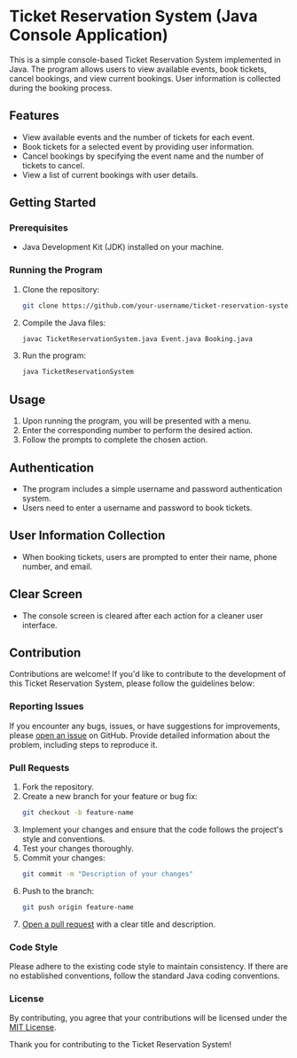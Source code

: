# Ticket Reservation System (Java Console Application)

This is a simple console-based Ticket Reservation System implemented in Java. The program allows users to view available events, book tickets, cancel bookings, and view current bookings. User information is collected during the booking process.

## Features

- View available events and the number of tickets for each event.
- Book tickets for a selected event by providing user information.
- Cancel bookings by specifying the event name and the number of tickets to cancel.
- View a list of current bookings with user details.

## Getting Started

### Prerequisites

- Java Development Kit (JDK) installed on your machine.

### Running the Program

1. Clone the repository:

    ```bash
    git clone https://github.com/your-username/ticket-reservation-system.git
    ```

2. Compile the Java files:

    ```bash
    javac TicketReservationSystem.java Event.java Booking.java
    ```

3. Run the program:

    ```bash
    java TicketReservationSystem
    ```

## Usage

1. Upon running the program, you will be presented with a menu.
2. Enter the corresponding number to perform the desired action.
3. Follow the prompts to complete the chosen action.

## Authentication

- The program includes a simple username and password authentication system.
- Users need to enter a username and password to book tickets.

## User Information Collection

- When booking tickets, users are prompted to enter their name, phone number, and email.

## Clear Screen

- The console screen is cleared after each action for a cleaner user interface.

## Contribution

Contributions are welcome! If you'd like to contribute to the development of this Ticket Reservation System, please follow the guidelines below:

### Reporting Issues

If you encounter any bugs, issues, or have suggestions for improvements, please [open an issue](https://github.com/your-username/ticket-reservation-system/issues) on GitHub. Provide detailed information about the problem, including steps to reproduce it.

### Pull Requests

1. Fork the repository.
2. Create a new branch for your feature or bug fix:
    ```bash
    git checkout -b feature-name
    ```
3. Implement your changes and ensure that the code follows the project's style and conventions.
4. Test your changes thoroughly.
5. Commit your changes:
    ```bash
    git commit -m "Description of your changes"
    ```
6. Push to the branch:
    ```bash
    git push origin feature-name
    ```
7. [Open a pull request](https://github.com/your-username/ticket-reservation-system/compare) with a clear title and description.

### Code Style

Please adhere to the existing code style to maintain consistency. If there are no established conventions, follow the standard Java coding conventions.

### License

By contributing, you agree that your contributions will be licensed under the [MIT License](LICENSE).

Thank you for contributing to the Ticket Reservation System!
